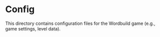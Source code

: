 # Config

This directory contains configuration files for the Wordbuild game (e.g., game settings, level data).
